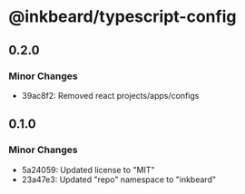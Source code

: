 # @inkbeard/typescript-config

## 0.2.0

### Minor Changes

- 39ac8f2: Removed react projects/apps/configs

## 0.1.0

### Minor Changes

- 5a24059: Updated license to "MIT"
- 23a47e3: Updated "repo" namespace to "inkbeard"
